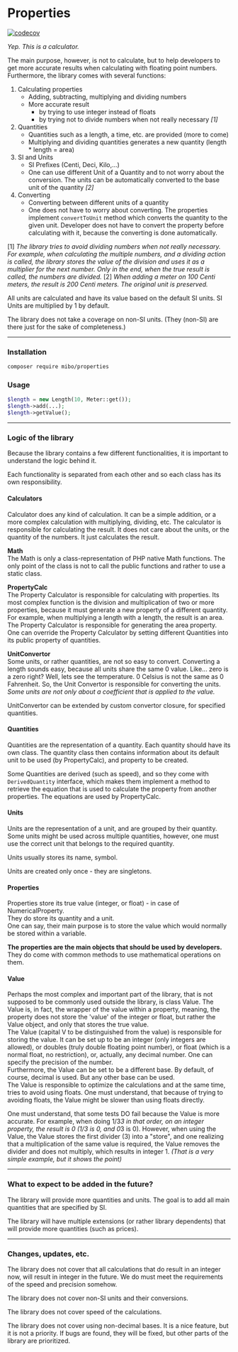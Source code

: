 # Properties  

[![codecov](https://codecov.io/gh/4513/properties/branch/master/graph/badge.svg?token=W9CCYIORFN)](https://codecov.io/gh/4513/properties)

*Yep. This is a calculator.*

The main purpose, however, is not to calculate, but to help developers to get more accurate results when
calculating with floating point numbers. Furthermore, the library comes with several functions:
1. Calculating properties
   * Adding, subtracting, multiplying and dividing numbers
   * More accurate result
     * by trying to use integer instead of floats
     * by trying not to divide numbers when not really necessary *[1]*
2. Quantities
   * Quantities such as a length, a time, etc. are provided (more to come)
   * Multiplying and dividing quantities generates a new quantity (length * length = area)
3. SI and Units
   * SI Prefixes (Centi, Deci, Kilo,...)
   * One can use different Unit of a Quantity and to not worry about the conversion. The units can be automatically
     converted to the base unit of the quantity *[2]*
4. Converting
   * Converting between different units of a quantity
   * One does not have to worry about converting. The properties implement `convertToUnit` method which converts
     the quantity to the given unit. Developer does not have to convert the property before calculating with it,
     because the converting is done automatically.

[1] *The library tries to avoid dividing numbers when not really necessary. For example, when calculating the
multiple numbers, and a dividing action is called, the library stores the value of the division and uses it
as a multiplier for the next number. Only in the end, when the true result is called, the numbers are divided.*
[2] *When adding a meter on 100 Centi meters, the result is 200 Centi meters. The original unit is preserved.*

All units are calculated and have its value based on the default SI units. SI Units are multiplied by 1 by default.

The library does not take a coverage on non-SI units. (They (non-SI) are there just for the sake of completeness.)

---
### Installation
```bash
composer require mibo/properties
```

### Usage
```php
$length = new Length(10, Meter::get());
$length->add(...);
$length->getValue();
```

---
### Logic of the library
Because the library contains a few different functionalities, it is important to understand the logic behind it.

Each functionality is separated from each other and so each class has its own responsibility.

#### Calculators
Calculator does any kind of calculation. It can be a simple addition, or a more complex calculation with
multiplying, dividing, etc. The calculator is responsible for calculating the result. It does not care about
the units, or the quantity of the numbers. It just calculates the result.

**Math**  
The Math is only a class-representation of PHP native Math functions. The only point of the class is not to
call the public functions and rather to use a static class.

**PropertyCalc**  
The Property Calculator is responsible for calculating with properties. Its most complex function is the
division and multiplication of two or more properties, because it must generate a new property of a different
quantity. For example, when multiplying a length with a length, the result is an area. The Property Calculator
is responsible for generating the area property.  
One can override the Property Calculator by setting different Quantities into its public property of quantities.

**UnitConvertor**  
Some units, or rather quantities, are not so easy to convert. Converting a length sounds easy, because all units
share the same 0 value. Like... zero is a zero right? Well, lets see the temperature. 0 Celsius is not the same
as 0 Fahrenheit. So, the Unit Convertor is responsible for converting the units. *Some units are not only about
a coefficient that is applied to the value.*

UnitConvertor can be extended by custom convertor closure, for specified quantities.

#### Quantities
Quantities are the representation of a quantity. Each quantity should have its own class. The quantity class
then contains information about its default unit to be used (by PropertyCalc), and property to be created.  

Some Quantities are derived (such as speed), and so they come with `DerivedQuantity` interface, which makes
them implement a method to retrieve the equation that is used to calculate the property from another properties.
The equations are used by PropertyCalc.

#### Units
Units are the representation of a unit, and are grouped by their quantity. Some units might be used across
multiple quantities, however, one must use the correct unit that belongs to the required quantity.

Units usually stores its name, symbol. 

Units are created only once - they are singletons.

#### Properties
Properties store its true value (integer, or float) - in case of NumericalProperty.  
They do store its quantity and a unit.  
One can say, their main purpose is to store the value which would normally be stored within a variable.  

**The properties are the main objects that should be used by developers.** They do come with common methods
to use mathematical operations on them. 

#### Value
Perhaps the most complex and important part of the library, that is not supposed to be commonly used outside
the library, is class Value. The Value is, in fact, the wrapper of the value within a property, meaning, the
property does not store the 'value' of the integer or float, but rather the Value object, and only that stores
the true value.  
The Value (capital V to be distinguished from the value) is responsible for storing the value. It can be set up
to be an integer (only integers are allowed), or doubles (truly double floating point number), or float (which
is a normal float, no restriction), or, actually, any decimal number. One can specify the precision of the number.  
Furthermore, the Value can be set to be a different base. By default, of course, decimal is used. But any other
base can be used.  
The Value is responsible to optimize the calculations and at the same time, tries to avoid using floats. One
must understand, that because of trying to avoiding floats, the Value might be slower than using floats directly.  

One must understand, that some tests DO fail because the Value is more accurate. For example, when doing 1/3*3
in that order, on an integer property, the result is 0 (1/3 is 0, and 0*3 is 0). However, when using the Value,
the Value stores the first divider (3) into a "store", and one realizing that a multiplication of the same value
is required, the Value removes the divider and does not multiply, which results in integer 1. *(That is a very
simple example, but it shows the point)*

---
### What to expect to be added in the future?
The library will provide more quantities and units. The goal is to add all main quantities that are specified
by SI.

The library will have multiple extensions (or rather library dependents) that will provide more quantities (such
as prices). 

---
### Changes, updates, etc.
The library does not cover that all calculations that do result in an integer now, will result in integer in the
future. We do must meet the requirements of the speed and precision somehow.  

The library does not cover non-SI units and their conversions.

The library does not cover speed of the calculations.

The library does not cover using non-decimal bases. It is a nice feature, but it is not a priority. If bugs are
found, they will be fixed, but other parts of the library are prioritized.
